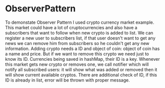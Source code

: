 # ObserverPattern
To demonstate Observer Pattern I used crypto currency market example. This market could have a lot of cruptocurrencies and also have a subscribers that want to follow when new crypto is added to list. We can register a new user to  subscribers list, if that user doesn't want to get any news we can remove him from subscribers so he couldn't get any new information. Adding  crypto needs a ID and object of coin: object of coin has a name and price. But if we want to remove this crypto we need just to know its ID. Currencies being saved in hashMap, their ID is a key. Whenever this market gets new crypto or removes one, we call notifier which will notify all subscribed users: it will show what was added or removed then it will show current available cryptos. There are additional check of ID, if this ID is already in list, error will be thrown with proper message.

